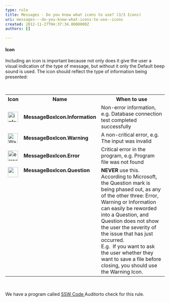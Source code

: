 ```yaml
---
type: rule
title: Messages - Do you know what icons to use? (3/3 Icons)
uri: messages---do-you-know-what-icons-to-use--icons
created: 2012-11-27T04:37:34.0000000Z
authors: []

---
```




<span class='intro'> <h4>Icon</h4>
<div>Including an icon is important because not only does it give the user a visual indication of the type of message, but without it only the Default beep sound is used. The icon should reflect the type of information being presented&#58;</div> </span>

​<table class="clsSSWTable" border="0" cellspacing="0" cellpadding="3"><tbody><tr><th>Icon</th>
<th>Name</th>
<th>When to use</th></tr>
<tr><td><img alt="info" src="http&#58;//www.ssw.com.au/ssw/Standards/Rules/Images/Info.gif" width="32" height="32" /></td>
<td><strong>MessageBoxIcon.Information</strong></td>
<td>Non-error information, e.g. Database connection test completed successfully</td></tr>
<tr><td><img alt="Warning" src="http&#58;//www.ssw.com.au/ssw/Standards/Rules/Images/Warning.gif" width="31" height="31" /></td>
<td><strong>MessageBoxIcon.Warning</strong></td>
<td>A non-critical error, e.g. The input was invalid</td></tr>
<tr><td><img alt="error" src="http&#58;//www.ssw.com.au/ssw/Standards/Rules/Images/Error.gif" width="32" height="32" /></td>
<td><strong>MessageBoxIcon.Error</strong></td>
<td>Critical error in the program, e.g. Program file was not found</td></tr>
<tr valign="top"><td><img src="http&#58;//www.ssw.com.au/ssw/Standards/Rules/Images/Question.gif" width="32" height="32" alt="" /></td>
<td><strong>MessageBoxIcon.Question</strong></td>
<td><strong>NEVER</strong> use this.&#160; <br>According to Microsoft, the Question mark is being phased out, as any of the other three&#58; Error, Warning or Information can easily be reworded into a Question, and Question does not show the user the severity of the issue that has just occurred.<br>E.g.&#160; If you want to ask the user whether they want to save a file before closing, you should use the Warning Icon. </td></tr></tbody></table>
<br><div>We have a program called <a href="http&#58;//www.ssw.com.au/ssw/CodeAuditor/Rules.aspx#TitleVB">SSW Code </a><span>Auditor</span>to check for this rule.</div>



